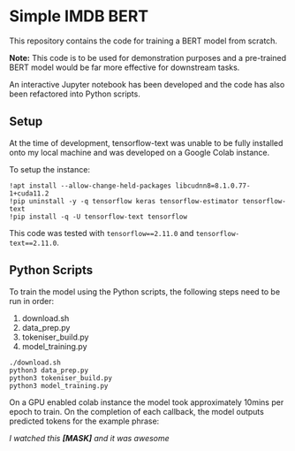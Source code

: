 # Simple IMDB BERT

This repository contains the code for training a BERT model from scratch. 

**Note:**
This code is to be used for demonstration purposes and a pre-trained BERT 
model would be far more effective for downstream tasks. 

An interactive Jupyter notebook has been developed and the code has also been refactored 
into Python scripts.

## Setup

At the time of development, tensorflow-text was unable to be fully installed 
onto my local machine and was developed on a Google Colab instance.

To setup the instance:

```shell
!apt install --allow-change-held-packages libcudnn8=8.1.0.77-1+cuda11.2
!pip uninstall -y -q tensorflow keras tensorflow-estimator tensorflow-text
!pip install -q -U tensorflow-text tensorflow
```
This code was tested with ```tensorflow==2.11.0``` and ```tensorflow-text==2.11.0```.

## Python Scripts

To train the model using the Python scripts, the following steps need to be run in order:

1. download.sh
2. data_prep.py
3. tokeniser_build.py
4. model_training.py

```shell
./download.sh
python3 data_prep.py
python3 tokeniser_build.py
python3 model_training.py
```

On a GPU enabled colab instance the model took approximately 10mins per epoch to train.
On the completion of each callback, the model outputs predicted tokens for the example phrase:

*I watched this **[MASK]** and it was awesome*

